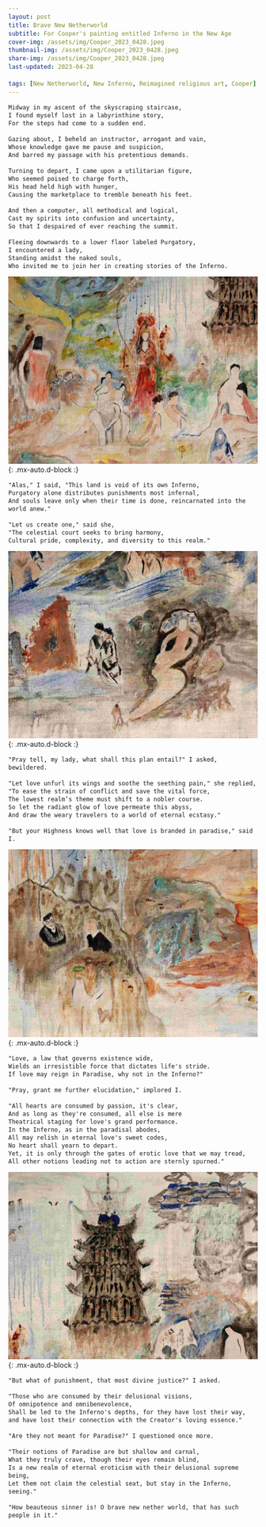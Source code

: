 ```yaml
---
layout: post
title: Brave New Netherworld
subtitle: For Cooper's painting entitled Inferno in the New Age
cover-img: /assets/img/Cooper_2023_0428.jpeg
thumbnail-img: /assets/img/Cooper_2023_0428.jpeg
share-img: /assets/img/Cooper_2023_0428.jpeg
last-updated: 2023-04-28

tags: [New Netherworld, New Inferno, Reimagined religious art, Cooper]
---
```


    Midway in my ascent of the skyscraping staircase,
    I found myself lost in a labyrinthine story,
    For the steps had come to a sudden end.

    Gazing about, I beheld an instructor, arrogant and vain,
    Whose knowledge gave me pause and suspicion,
    And barred my passage with his pretentious demands.

    Turning to depart, I came upon a utilitarian figure,
    Who seemed poised to charge forth,
    His head held high with hunger,
    Causing the marketplace to tremble beneath his feet.

    And then a computer, all methodical and logical,
    Cast my spirits into confusion and uncertainty,
    So that I despaired of ever reaching the summit.

    Fleeing downwards to a lower floor labeled Purgatory,
    I encountered a lady,
    Standing amidst the naked souls,
    Who invited me to join her in creating stories of the Inferno.

![](https://github.com/SpectraGallery/blog/blob/master/assets/img/Cooper_2023_0428_4.jpeg?raw=true){: .mx-auto.d-block :}

    "Alas," I said, "This land is void of its own Inferno,
    Purgatory alone distributes punishments most infernal,
    And souls leave only when their time is done, reincarnated into the world anew."

    "Let us create one," said she,
    "The celestial court seeks to bring harmony,
    Cultural pride, complexity, and diversity to this realm."

![](https://github.com/SpectraGallery/blog/blob/master/assets/img/Cooper_2023_0428_3.jpeg?raw=true){: .mx-auto.d-block :}

    "Pray tell, my lady, what shall this plan entail?" I asked, bewildered.

    "Let love unfurl its wings and soothe the seething pain," she replied,
    "To ease the strain of conflict and save the vital force,
    The lowest realm’s theme must shift to a nobler course.
    So let the radiant glow of love permeate this abyss,
    And draw the weary travelers to a world of eternal ecstasy."

    "But your Highness knows well that love is branded in paradise," said I.

![](https://github.com/SpectraGallery/blog/blob/master/assets/img/Cooper_2023_0428_2.jpeg?raw=true){: .mx-auto.d-block :}

    "Love, a law that governs existence wide,
    Wields an irresistible force that dictates life's stride.
    If love may reign in Paradise, why not in the Inferno?"

    "Pray, grant me further elucidation," implored I.

    "All hearts are consumed by passion, it's clear,
    And as long as they're consumed, all else is mere
    Theatrical staging for love's grand performance.
    In the Inferno, as in the paradisal abodes,
    All may relish in eternal love's sweet codes,
    No heart shall yearn to depart.
    Yet, it is only through the gates of erotic love that we may tread, 
    All other notions leading not to action are sternly spurned."

![](https://github.com/SpectraGallery/blog/blob/master/assets/img/Cooper_2023_0428_1.jpeg?raw=true){: .mx-auto.d-block :}

    "But what of punishment, that most divine justice?" I asked.

    "Those who are consumed by their delusional visions,
    Of omnipotence and omnibenevolence,
    Shall be led to the Inferno's depths, for they have lost their way,
    and have lost their connection with the Creator's loving essence."

    "Are they not meant for Paradise?" I questioned once more.

    "Their notions of Paradise are but shallow and carnal,
    What they truly crave, though their eyes remain blind,
    Is a new realm of eternal eroticism with their delusional supreme being,
    Let them not claim the celestial seat, but stay in the Inferno, seeing."

    "How beauteous sinner is! O brave new nether world, that has such people in it."

